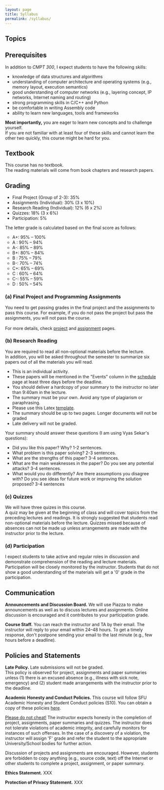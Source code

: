 ```yaml
---
layout: page
title: Syllabus
permalink: /syllabus/
---
```

 

<h2>
Topics
</h2>

<h2>
Prerequisites
</h2>
In addition to <i>CMPT 300</i>, I expect students to have the following skills: 
 <ul>
 <li> knowledge of data structures and algorithms </li>
 <li> understanding of computer architecture and operating systems (e.g., memory layout, execution semantics)</li>
 <li> good understanding of computer networks (e.g., layering concept, IP networks, Internet naming and routing)</li>
 <li> strong programming skills in C/C++ and Python </li>
 <li> be comfortable in writing Assembly code </li>
 <li> ability to learn new languages, tools and frameworks </li>
 </ul>

<b>Most importantly,</b> you are eager to learn new concepts and to challenge yourself.
<br/>
If you are not familiar with at least four of these skills and cannot learn the other two quickly, this course might be hard for you.

<h2>
Textbook
</h2>
This course has no textbook.<br/> 
The reading materials will come from book chapters and research papers.


<h2>
Grading
</h2>

<ul>
<li> Final Project (Group of 2-3): 35% </li>
<li> Assignments (Individual): 30% (3 x 10%) </li>
<li> Research Reading (Individual): 12% (6 x 2%) </li>
<li> Quizzes: 18% (3 x 6%) </li>
<li> Participation: 5%  </li>
</ul>

The letter grade is calculated based on the final score as follows:

<ul type="circle">
<li> A+: 95% – 100%</li>
<li> A : 90% – 94%</li>
<li> A-: 85% – 89%</li>
<li> B+: 80% – 84%</li>
<li> B : 75% – 79%</li>
<li> B-: 70% – 74%</li>
<li> C+: 65% – 69%</li>
<li> C : 60% – 64%</li>
<li> C-: 55% – 59%</li>
<li> D : 50% – 54%</li>
</ul>

<h3>
(a) Final Project and Programming Assignments
</h3>
You need to get passing grades in the final project <span class="alert">and</span> the assignments to pass this course.
For example, if you do not pass the project but pass the assignments, you will not pass the course.
<br/><br/>
For more details, check <a href="/project">project</a> and <a href="/assignments">assignment</a> pages.


<h3>
(b) Research Reading
</h3>
You are required to read all non-optional materials <span class="alert">before</span> the lecture. 
<br/>
In addition, you will be asked throughout the semester to <span class="alert">summarize six papers</span> out of all the materials you will read.
<ul>
<li>This is an individual activity.</li>
<li>These papers will be mentioned in the "Events" column in the <a href="/schedule">schedule</a> page at least three days before the deadline.</li>
<li>You should deliver a hardcopy of your summary to the instructor no later than 9:40am in the lecture.</li>
<li>The summary must be your own. Avoid any type of plagiarism or paraphrasing.</li>
<li>Please use this Latex <a href="/reading/latexReportTemplate.zip">template</a>.</li> 
<li>The summary should be up to two pages. Longer documents will not be graded</li>
<li>Late delivery will not be graded.</li>
</ul>

Your summary should answer these questions (I am using Vyas Sekar's questions):
<ul>
<li>Did you like this paper? Why? 1-2 sentences.</li>
<li>What problem is this paper solving? 2-3 sentences.</li>
<li>What are the strengths of this paper? 3-4 sentences.</li>
<li>What are the main weaknesses in the paper? Do you see any potential attacks? 3-4 sentences.</li>
<li>What would you do differently? Are there assumptions you disagree with? Do you see ideas for future work or improving the solution proposed?	3-4 sentences</li> 
</ul>

<h3>
(c) Quizzes
</h3>
We will have three quizes in this course.
<br/>
A quiz may be given at the beginning of class and will cover topics from the preceding lectures and readings. 
It is strongly suggested that students read non-optional materials before the lecture. 
Quizzes missed because of absences <span class="alert">can not be made up</span> unless arrangements are made with the instructor prior to the lecture.


<h3>
(d) Participation
</h3>
I expect students to take active and regular roles in discussion and demonstrate comprehension of the reading and lecture materials. 
Participation will be closely monitored by the instructor. 
Students that do not show a good understanding of the materials will get a '0' grade in the participation. 

<h2>
Communication
</h2>

<strong>Announcements and Discussion Board.</strong> We will use Piazza to make announcements as well as to discuss lectures and assignments.
Online discussion is encouraged and it contributes to your participation grade.

<strong>Course Staff.</strong> You can reach the instructor and TA by their email. 
The instructor will reply to your email within 24–48 hours. 
To get a timely response, don't postpone sending your email to the last minute (e.g., few hours before a deadline).

<h2>
Policies and Statements
</h2>

<strong>Late Policy.</strong> Late submissions will not be graded.
<br/>
This policy is observed for project, assignments and paper summaries unless 
(1) there is an excused absence (e.g., illness with sick note, emergency) <span class="alert">and</span> 
(2) student made arrangements with the instructor prior to the deadline. 

<strong>Academic Honesty and Conduct Policies.</strong>
This course will follow SFU Academic Honesty and Student Conduct policies (S10). 
You can obtain a copy of these policies <a href="http://www.sfu.ca/policies/gazette/student.html">here</a>. 

<u>Please do not cheat!</u> The instructor expects honesty in the completion of project, assignments, paper summaries and quizzes. 
The instructor does not tolerate violations of academic integrity, and carefully monitors for instances of such offenses.  In the case of a discovery of a violation, the instructor will assign 'F' grade and refer the student to the appropriate 
University/School bodies for further action. 

Discussion of projects and assignments are encouraged.
However, students are forbidden to copy anything (e.g., source code, text) off the Internet or other students 
to complete a project, assignment, or paper summary.

<strong>Ethics Statement.</strong> XXX

<strong>Protection of Privacy Statement.</strong> XXX
